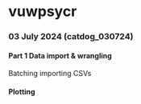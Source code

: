 # vuwpsycr

### 03 July 2024 (catdog_030724)
#### Part 1 Data import & wrangling 
Batching importing CSVs

#### Plotting 





